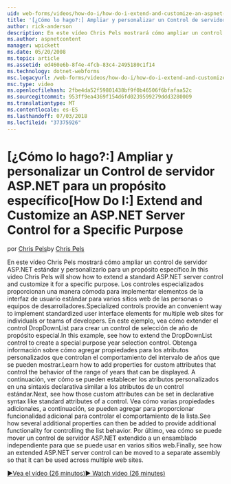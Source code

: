 ```yaml
---
uid: web-forms/videos/how-do-i/how-do-i-extend-and-customize-an-aspnet-server-control-for-a-specific-purpose
title: '[¿Cómo lo hago?:] Ampliar y personalizar un Control de servidor ASP.NET para un propósito específico | Microsoft Docs'
author: rick-anderson
description: En este vídeo Chris Pels mostrará cómo ampliar un control de servidor ASP.NET estándar y personalizarlo para un propósito específico. Los controles especializados proporcionan un c...
ms.author: aspnetcontent
manager: wpickett
ms.date: 05/20/2008
ms.topic: article
ms.assetid: ed460e6b-8f4e-4fcb-83c4-2495180c1f14
ms.technology: dotnet-webforms
msc.legacyurl: /web-forms/videos/how-do-i/how-do-i-extend-and-customize-an-aspnet-server-control-for-a-specific-purpose
msc.type: video
ms.openlocfilehash: 2fbe4da52f59801438bf9f0b46506f6bfafaa52c
ms.sourcegitcommit: 953ff9ea4369f154d6fd0239599279ddd3280009
ms.translationtype: MT
ms.contentlocale: es-ES
ms.lasthandoff: 07/03/2018
ms.locfileid: "37375926"
---
```

<a name="how-do-i-extend-and-customize-an-aspnet-server-control-for-a-specific-purpose"></a><span data-ttu-id="98812-104">[¿Cómo lo hago?:] Ampliar y personalizar un Control de servidor ASP.NET para un propósito específico</span><span class="sxs-lookup"><span data-stu-id="98812-104">[How Do I:] Extend and Customize an ASP.NET Server Control for a Specific Purpose</span></span>
====================
<span data-ttu-id="98812-105">por [Chris Pels](https://twitter.com/chrispels)</span><span class="sxs-lookup"><span data-stu-id="98812-105">by [Chris Pels](https://twitter.com/chrispels)</span></span>

<span data-ttu-id="98812-106">En este vídeo Chris Pels mostrará cómo ampliar un control de servidor ASP.NET estándar y personalizarlo para un propósito específico.</span><span class="sxs-lookup"><span data-stu-id="98812-106">In this video Chris Pels will show how to extend a standard ASP.NET server control and customize it for a specific purpose.</span></span> <span data-ttu-id="98812-107">Los controles especializados proporcionan una manera cómoda para implementar elementos de la interfaz de usuario estándar para varios sitios web de las personas o equipos de desarrolladores.</span><span class="sxs-lookup"><span data-stu-id="98812-107">Specialized controls provide an convenient way to implement standardized user interface elements for multiple web sites for individuals or teams of developers.</span></span> <span data-ttu-id="98812-108">En este ejemplo, vea cómo extender el control DropDownList para crear un control de selección de año de propósito especial.</span><span class="sxs-lookup"><span data-stu-id="98812-108">In this example, see how to extend the DropDownList control to create a special purpose year selection control.</span></span> <span data-ttu-id="98812-109">Obtenga información sobre cómo agregar propiedades para los atributos personalizados que controlan el comportamiento del intervalo de años que se pueden mostrar.</span><span class="sxs-lookup"><span data-stu-id="98812-109">Learn how to add properties for custom attributes that control the behavior of the range of years that can be displayed.</span></span> <span data-ttu-id="98812-110">A continuación, ver cómo se pueden establecer los atributos personalizados en una sintaxis declarativa similar a los atributos de un control estándar.</span><span class="sxs-lookup"><span data-stu-id="98812-110">Next, see how those custom attributes can be set in declarative syntax like standard attributes of a control.</span></span> <span data-ttu-id="98812-111">Vea cómo varias propiedades adicionales, a continuación, se pueden agregar para proporcionar funcionalidad adicional para controlar el comportamiento de la lista.</span><span class="sxs-lookup"><span data-stu-id="98812-111">See how several additional properties can then be added to provide additional functionality for controlling the list behavior.</span></span> <span data-ttu-id="98812-112">Por último, vea cómo se puede mover un control de servidor ASP.NET extendido a un ensamblado independiente para que se puede usar en varios sitios web.</span><span class="sxs-lookup"><span data-stu-id="98812-112">Finally, see how an extended ASP.NET server control can be moved to a separate assembly so that it can be used across multiple web sites.</span></span>

[<span data-ttu-id="98812-113">&#9654;Vea el vídeo (26 minutos)</span><span class="sxs-lookup"><span data-stu-id="98812-113">&#9654; Watch video (26 minutes)</span></span>](https://channel9.msdn.com/Blogs/ASP-NET-Site-Videos/how-do-i-extend-and-customize-an-aspnet-server-control-for-a-specific-purpose)
